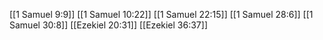 [[1 Samuel 9:9]]
[[1 Samuel 10:22]]
[[1 Samuel 22:15]]
[[1 Samuel 28:6]]
[[1 Samuel 30:8]]
[[Ezekiel 20:31]]
[[Ezekiel 36:37]]
